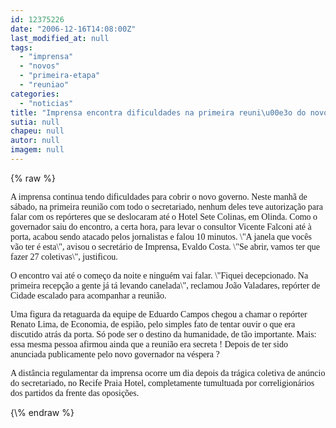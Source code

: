 ```yaml
---
id: 12375226
date: "2006-12-16T14:08:00Z"
last_modified_at: null
tags:
  - "imprensa"
  - "novos"
  - "primeira-etapa"
  - "reuniao"
categories:
  - "noticias"
title: "Imprensa encontra dificuldades na primeira reuni\u00e3o do novo secretariado"
sutia: null
chapeu: null
autor: null
imagem: null
---
```

{\% raw %}
<p><P><FONT face=Verdana>A imprensa continua tendo dificuldades para cobrir o novo governo. Neste manhã de sábado, na primeira reunião com todo o secretariado, nenhum deles teve autorização para falar com os repórteres que se deslocaram até o Hotel Sete Colinas, em Olinda. Como o governador saiu do encontro, a certa hora, para levar o consultor Vicente Falconi até à porta, acabou sendo atacado pelos jornalistas e falou 10 minutos. \"A janela que vocês vão ter é esta\", avisou o secretário de Imprensa, Evaldo Costa. \"Se abrir, vamos ter que fazer 27 coletivas\", justificou. </FONT></P></p>
<p><P><FONT face=Verdana>O encontro vai até o começo da noite e ninguém vai falar. \"Fiquei decepcionado. Na primeira recepção a gente já tá levando canelada\", reclamou João Valadares, repórter de Cidade escalado para acompanhar a reunião.</FONT></P></p>
<p><P><FONT face=Verdana>Uma figura da retaguarda da equipe de Eduardo Campos chegou a chamar o repórter Renato Lima, de Economia, de espião, pelo simples fato de tentar ouvir o que era discutido atrás da porta. Só pode ser o destino da humanidade, de tão importante. Mais: essa mesma pessoa afirmou ainda que a reunião era secreta ! Depois de ter sido anunciada publicamente pelo novo governador na véspera ?</FONT></P></p>
<p><P><FONT face=Verdana>A distância regulamentar da imprensa ocorre um dia depois da trágica coletiva de anúncio do secretariado, no Recife Praia Hotel, completamente tumultuada por correligionários dos partidos da frente das oposições.</FONT></P> </p>
{\% endraw %}